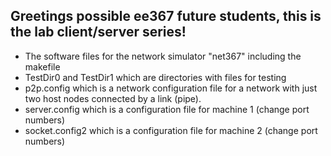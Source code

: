 ## Greetings possible ee367 future students, this is the lab client/server series!

*  The software files for the network simulator "net367"
	including the makefile       
*  TestDir0 and TestDir1 which are directories with files for testing
*  p2p.config which is a network configuration file for a network
	with just two host nodes connected by a link (pipe).
* server.config which is a configuration file for machine 1 (change port numbers)
* socket.config2 which is a configuration file for machine 2 (change port numbers)


